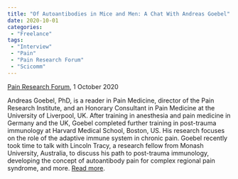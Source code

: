 ```yaml
---
title: "Of Autoantibodies in Mice and Men: A Chat With Andreas Goebel"
date: 2020-10-01
categories:
 - "Freelance"
tags:
 - "Interview"
 - "Pain"
 - "Pain Research Forum" 
 - "Scicomm"
---
```


<!--more-->

[Pain Research Forum](https://www.painresearchforum.org/), 1 October 2020

Andreas Goebel, PhD, is a reader in Pain Medicine, director of the Pain Research Institute, and an Honorary Consultant in Pain Medicine at the University of Liverpool, UK. After training in anesthesia and pain medicine in Germany and the UK, Goebel completed further training in post-trauma immunology at Harvard Medical School, Boston, US. His research focuses on the role of the adaptive immune system in chronic pain. Goebel recently took time to talk with Lincoln Tracy, a research fellow from Monash University, Australia, to discuss his path to post-trauma immunology, developing the concept of autoantibody pain for complex regional pain syndrome, and more. [Read more](https://www.painresearchforum.org/forums/interview/151801-autoantibodies-mice-and-men-chat-andreas-goebel).